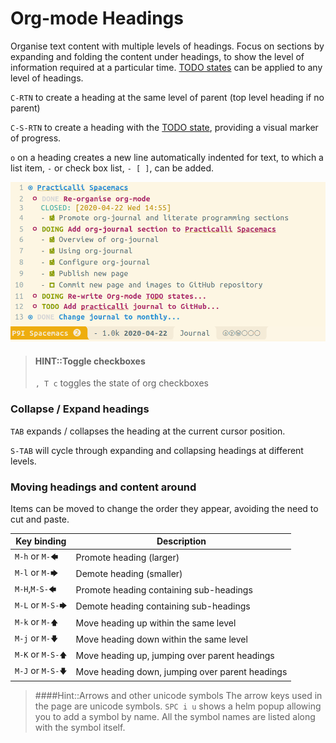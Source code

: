 # Org-mode Headings
Organise text content with multiple levels of headings.  Focus on sections by expanding and folding the content under headings, to show the level of information required at a particular time. [TODO states](todo-states.md) can be applied to any level of headings.

`C-RTN` to create a heading at the same level of parent (top level heading if no parent)

`C-S-RTN` to create a heading with the [TODO state](todo-states.md), providing a visual marker of progress.

`o` on a heading creates a new line automatically indented for text, to which a list item, `-` or check box list, `- [ ]`, can be added.

[![Spacemacs Org-mode headings](/images/spacemacs-orgmode-headings-example.png)](/images/spacemacs-orgmode-headings-example.png)

> #### HINT::Toggle checkboxes
> `, T c` toggles the state of org checkboxes


### Collapse / Expand headings
`TAB` expands / collapses the heading at the current cursor position.

`S-TAB` will cycle through expanding and collapsing headings at different levels.


### Moving headings and content around
Items can be moved to change the order they appear, avoiding the need to cut and paste.

| Key binding      | Description                                     |
|------------------|-------------------------------------------------|
| `M-h` or `M-🡄`   | Promote heading (larger)                        |
| `M-l` or `M-🡆`   | Demote heading (smaller)                        |
| `M-H`,`M-S-🡄`    | Promote heading containing sub-headings         |
| `M-L` or `M-S-🡆` | Demote heading containing sub-headings          |
| `M-k` or `M-🡅`   | Move heading up within the same level           |
| `M-j` or `M-🡇`   | Move heading down within the same level         |
| `M-K` or `M-S-🡅` | Move heading up, jumping over parent headings   |
| `M-J` or `M-S-🡇` | Move heading down, jumping over parent headings |


> ####Hint::Arrows and other unicode symbols
> The arrow keys used in the page are unicode symbols. `SPC i u` shows a helm popup allowing you to add a symbol by name.  All the symbol names are listed along with the symbol itself.
